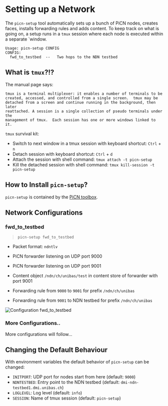 # Setting up a Network

The `picn-setup` tool automatically sets up a bunch of PiCN nodes, creates faces, installs forwarding rules and adds content.
To keep track on what is going on, a setup runs in a `tmux` session where each node is executed within a separate `window.

```
Usage: picn-setup CONFIG
CONFIG:
  fwd_to_testbed  --   Two hops to the NDN testbed
```


## What is `tmux`?!?

The manual page says:

```
tmux is a terminal multiplexer: it enables a number of terminals to be
created, accessed, and controlled from a single screen.  tmux may be
detached from a screen and continue running in the background, then later
reattached. A session is a single collection of pseudo terminals under the
management of tmux.  Each session has one or more windows linked to it.
```

`tmux` survival kit:
 
 * Switch to next window in a tmux session with keyboard shortcut: `Ctrl` + `n`
 * Detach session with keyboard shortcut: `Ctrl` + `d`
 * Attach the session with shell command: `tmux attach -t picn-setup`
 * Kill the detached session with shell command: `tmux kill-session -t picn-setup`


## How to Install `picn-setup`?

`picn-setup` is contained by the [PiCN toolbox](runnables.md).


## Network Configurations

### fwd_to_testbed

> `picn-setup fwd_to_testbed`

* Packet format: `ndntlv`

* PiCN forwarder listening on UDP port 9000
* PiCN forwarder listening on UDP port 9001

* Content object `/ndn/ch/unibas/test` in content store of forwarder with port 9001

* Forwarding rule from `9000` to `9001` for prefix `/ndn/ch/unibas`
* Forwarding rule from `9001` to NDN testbed for prefix `/ndn/ch/unibas`

![Configuration fwd_to_testbed](https://raw.githubusercontent.com/cn-uofbasel/PiCN/master/doc/img/configuration_fwd_to_testbed.png "Configuration fwd_to_testbed")


### More Configurations..

More configurations will follow...


## Changing the Default Behaviour

With environment variables the default behavior of `picn-setup` can be changed:

* `INITPORT`: UDP port for nodes start from here (default: `9000`)
* `NDNTESTBED`: Entry point to the NDN testbed (default: `dmi-ndn-testbed1.dmi.unibas.ch`) 
* `LOGLEVEL`: Log level (default: `info`)
* `SESSION`: Name of tmux session (default: `picn-setup`)